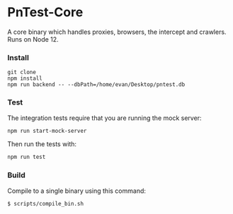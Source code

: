 # PnTest-Core

A core binary which handles proxies, browsers, the intercept and crawlers. Runs on Node 12.

### Install
```
git clone
npm install
npm run backend -- --dbPath=/home/evan/Desktop/pntest.db
```

### Test
The integration tests require that you are running the mock server:
```bash
npm run start-mock-server
```
Then run the tests with:
```bash
npm run test
```

### Build
Compile to a single binary using this command:
```
$ scripts/compile_bin.sh
```
